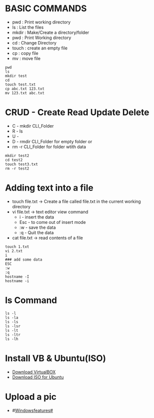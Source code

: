 # BASIC COMMANDS
- pwd : Print working directory
- ls : List the files
- mkdir : Make/Create a directory/folder
- pwd : Print Working directory
- cd : Change Directory
- touch : create an empty file
- cp : copy file
- mv : move file

```
pwd
ls
mkdir test
cd
touch test.txt
cp abc.txt 123.txt
mv 123.txt abc.txt
```
# CRUD - Create Read Update Delete
- C - mkdir CLI_Folder
- R - ls
- U -
- D - rmdir CLI_Folder for empty folder or
- rm -r CLI_Folder for folder wtith data
```
mkdir test2
cd test2
touch test3.txt
rm -r test2
```
# Adding text into a file
- touch file.txt -> Create a file called file.txt in the current working directory
- vi file.txt -> text editor view command
    - i - insert the data
    - Esc - to come out of insert mode
    - :w - save the data
    - :q - Quit the data
- cat file.txt -> read contents of a file
```
touch 1.txt
vi 2.txt
i
### add some data
ESC
:w
:q
hostname -I
hostname -i
```
# ls Command
```
ls -l
ls -la
ls -ls
ls -lsr
ls -lt
ls -ltr
ls -lh
```
# Install VB & Ubuntu(ISO)
- [Download VirtualBOX](https://download.virtualbox.org/virtualbox/7.1.8/VirtualBox-7.1.8-168469-Win.exe)
- [Download ISO for Ubuntu](https://ubuntu.com/download/desktop/thank-you?version=24.04.2&architecture=amd64&lts=true)
# Upload a pic
- #[Windowsfeatures#](WindowsFeatures.jpg)






  
